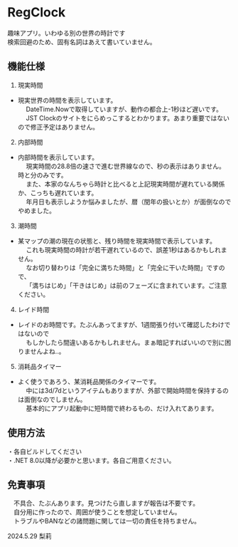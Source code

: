 # RegClock
趣味アプリ。いわゆる別の世界の時計です  
検索回避のため、固有名詞はあえて書いていません。  
  
## 機能仕様
1. 現実時間
 - 現実世界の時間を表示しています。  
　 DateTime.Nowで取得していますが、動作の都合上-1秒ほど遅いです。  
　 JST Clockのサイトをにらめっこするとわかります。あまり重要ではないので修正予定はありません。  
2. 内部時間
 - 内部時間を表示しています。  
　 現実時間の28.8倍の速さで進む世界線なので、秒の表示はありません。時と分のみです。  
　 また、本家のなんちゃら時計と比べると上記現実時間が遅れている関係か、こっちも遅れています。  
　 年月日も表示しようか悩みましたが、暦（閏年の扱いとか）が面倒なのでやめました。  
3. 潮時間
 - 某マップの潮の現在の状態と、残り時間を現実時間で表示しています。  
　 これも現実時間の時計が若干遅れているので、誤差1秒はあるかもしれません。  
　 なお切り替わりは「完全に満ちた時間」と「完全に干いた時間」ですので、  
　 「満ちはじめ」「干きはじめ」は前のフェーズに含まれています。ご注意ください。  
4. レイド時間
 - レイドのお時間です。たぶんあってますが、1週間張り付いて確認したわけではないので  
　 もしかしたら間違いあるかもしれません。まぁ暗記すればいいので別に困りませんよね‥。  
5. 消耗品タイマー
 - よく使うであろう、某消耗品関係のタイマーです。  
　 中には3d/7dというアイテムもありますが、外部で開始時間を保持するのは面倒なのでしません。  
　 基本的にアプリ起動中に短時間で終わるもの、だけ入れてあります。  
  
## 使用方法
・各自ビルドしてください  
・.NET 8.0以降が必要かと思います。各自ご用意ください。  
  
## 免責事項
　不具合、たぶんあります。見つけたら直しますが報告は不要です。  
　自分用に作ったので、周囲が使うことを想定していません。  
　トラブルやBANなどの諸問題に関しては一切の責任を持ちません。  
  
2024.5.29 梨莉  
  
